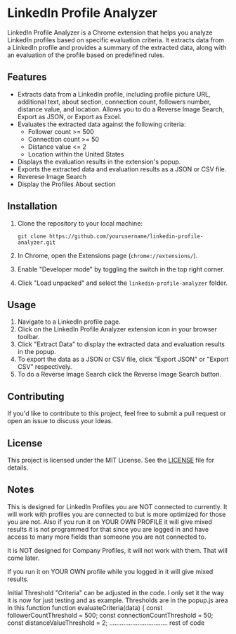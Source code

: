 # LinkedIn Profile Analyzer

LinkedIn Profile Analyzer is a Chrome extension that helps you analyze LinkedIn profiles based on specific evaluation criteria. It extracts data from a LinkedIn profile and provides a summary of the extracted data, along with an evaluation of the profile based on predefined rules.

## Features

- Extracts data from a LinkedIn profile, including profile picture URL, additional text, about section, connection count, followers number, distance value, and location. Allows you to do a Reverse Image Search, Export as JSON, or Export as Excel. 
- Evaluates the extracted data against the following criteria:
  - Follower count >= 500
  - Connection count >= 50
  - Distance value <= 2
  - Location within the United States
- Displays the evaluation results in the extension's popup.
- Exports the extracted data and evaluation results as a JSON or CSV file.
- Reverese Image Search
- Display the Profiles About section

## Installation

1. Clone the repository to your local machine:
   ```
   git clone https://github.com/yourusername/linkedin-profile-analyzer.git
   ```

2. In Chrome, open the Extensions page (`chrome://extensions/`).
3. Enable "Developer mode" by toggling the switch in the top right corner.
4. Click "Load unpacked" and select the `linkedin-profile-analyzer` folder.

## Usage

1. Navigate to a LinkedIn profile page.
2. Click on the LinkedIn Profile Analyzer extension icon in your browser toolbar.
3. Click "Extract Data" to display the extracted data and evaluation results in the popup.
4. To export the data as a JSON or CSV file, click "Export JSON" or "Export CSV" respectively.
5. To do a Reverse Image Search click the Reverse Image Search button. 

## Contributing

If you'd like to contribute to this project, feel free to submit a pull request or open an issue to discuss your ideas.

## License

This project is licensed under the MIT License. See the [LICENSE](LICENSE) file for details.

## Notes

This is designed for LinkedIn Profiles you are NOT connected to currently.  It will work with profiles you are connected to but is more optimized for those you are not. Also if you run it on YOUR OWN PROFILE it will give mixed results it is not programmed for that since you are logged in and have access to many more fields than someone you are not connected to. 

It is NOT designed for Company Profiles, it will not work with them.  That will come later.

If you run it on YOUR OWN profile while you logged in it will give mixed results.

Initial Threshold "Criteria" can be adjusted in the code.  I only set it the way it is now for just testing and as example. 
Thresholds are in the popup.js area in this function
function evaluateCriteria(data) {
  const followerCountThreshold = 500;
  const connectionCountThreshold = 50;
  const distanceValueThreshold = 2;
................................. rest of code
